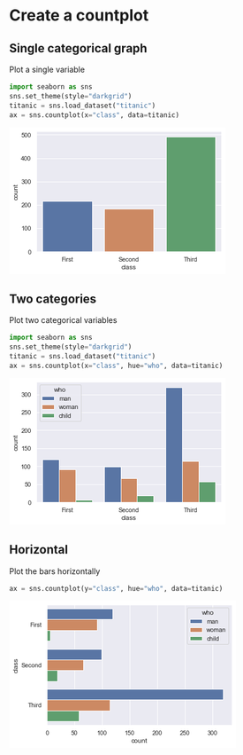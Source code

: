 # Create a countplot

## Single categorical graph

Plot a single variable

```python
import seaborn as sns
sns.set_theme(style="darkgrid")
titanic = sns.load_dataset("titanic")
ax = sns.countplot(x="class", data=titanic)
```

![Countplot Example](/graph_examples/sns_countplot_single_category.png)

## Two categories

Plot two categorical variables

```python
import seaborn as sns
sns.set_theme(style="darkgrid")
titanic = sns.load_dataset("titanic")
ax = sns.countplot(x="class", hue="who", data=titanic)
```

![Countplot Example](/graph_examples/sns_countplot_two_categories.png)

## Horizontal

Plot the bars horizontally

```python
ax = sns.countplot(y="class", hue="who", data=titanic)
```

![Countplot Example](/graph_examples/sns_countplot_horizontal_bars.png)
